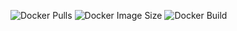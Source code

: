 ![Docker Pulls](https://img.shields.io/docker/pulls/wafy80/acestream)
![Docker Image Size](https://img.shields.io/docker/image-size/wafy80/acestream)
![Docker Build](https://github.com/wafy80/acestream/actions/workflows/image-build.yml/badge.svg)

